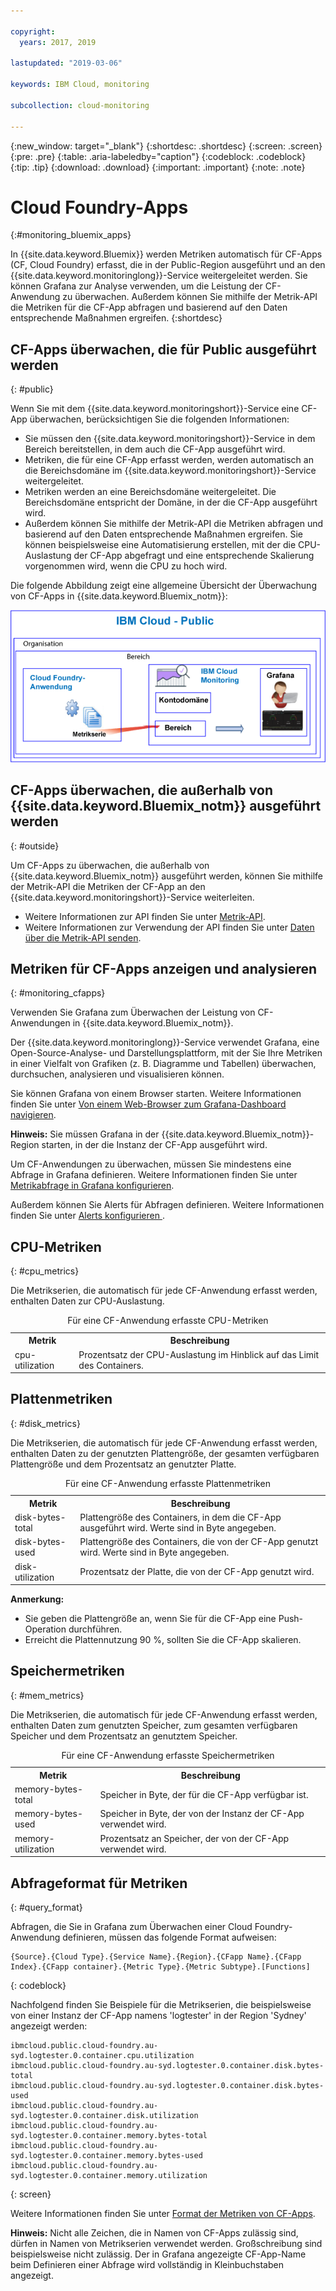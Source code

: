 ```yaml
---

copyright:
  years: 2017, 2019

lastupdated: "2019-03-06"

keywords: IBM Cloud, monitoring

subcollection: cloud-monitoring

---
```


{:new_window: target="_blank"}
{:shortdesc: .shortdesc}
{:screen: .screen}
{:pre: .pre}
{:table: .aria-labeledby="caption"}
{:codeblock: .codeblock}
{:tip: .tip}
{:download: .download}
{:important: .important}
{:note: .note}


# Cloud Foundry-Apps
 {:#monitoring_bluemix_apps}

In {{site.data.keyword.Bluemix}} werden Metriken automatisch für CF-Apps (CF, Cloud Foundry) erfasst, die in der Public-Region ausgeführt und an den {{site.data.keyword.monitoringlong}}-Service weitergeleitet werden. Sie können Grafana zur Analyse verwenden, um die Leistung der CF-Anwendung zu überwachen. Außerdem können Sie mithilfe der Metrik-API die Metriken für die CF-App abfragen und basierend auf den Daten entsprechende Maßnahmen ergreifen.
{:shortdesc}


## CF-Apps überwachen, die für Public ausgeführt werden
{: #public}


Wenn Sie mit dem {{site.data.keyword.monitoringshort}}-Service eine CF-App überwachen, berücksichtigen Sie die folgenden Informationen:

* Sie müssen den {{site.data.keyword.monitoringshort}}-Service in dem Bereich bereitstellen, in dem auch die CF-App ausgeführt wird.
* Metriken, die für eine CF-App erfasst werden, werden automatisch an die Bereichsdomäne im {{site.data.keyword.monitoringshort}}-Service weitergeleitet. 
* Metriken werden an eine Bereichsdomäne weitergeleitet. Die Bereichsdomäne entspricht der Domäne, in der die CF-App ausgeführt wird. 
* Außerdem können Sie mithilfe der Metrik-API die Metriken abfragen und basierend auf den Daten entsprechende Maßnahmen ergreifen. Sie können beispielsweise eine Automatisierung erstellen, mit der die CPU-Auslastung der CF-App abgefragt und eine entsprechende Skalierung vorgenommen wird, wenn die CPU zu hoch wird.

Die folgende Abbildung zeigt eine allgemeine Übersicht der Überwachung von CF-Apps in {{site.data.keyword.Bluemix_notm}}:

![Allgemeine Übersicht der Überwachung von CF-Apps in {{site.data.keyword.Bluemix_notm}}](images/cfapp_metrics_ov.png "Allgemeine Übersicht der Überwachung von CF-Apps in {{site.data.keyword.Bluemix_notm}}")

## CF-Apps überwachen, die außerhalb von {{site.data.keyword.Bluemix_notm}} ausgeführt werden
{: #outside}

Um CF-Apps zu überwachen, die außerhalb von {{site.data.keyword.Bluemix_notm}} ausgeführt werden, können Sie mithilfe der Metrik-API die Metriken der CF-App an den {{site.data.keyword.monitoringshort}}-Service weiterleiten.

* Weitere Informationen zur API finden Sie unter [Metrik-API](https://console.bluemix.net/apidocs/927-ibm-cloud-monitoring-metrics-api?&language=node#introduction).
* Weitere Informationen zur Verwendung der API finden Sie unter [Daten über die Metrik-API senden](/docs/services/cloud-monitoring/send-metrics?topic=cloud-monitoring-send_data_api#send_data_api).




## Metriken für CF-Apps anzeigen und analysieren
{: #monitoring_cfapps}

Verwenden Sie Grafana zum Überwachen der Leistung von CF-Anwendungen in {{site.data.keyword.Bluemix_notm}}. 

Der {{site.data.keyword.monitoringlong}}-Service verwendet Grafana, eine Open-Source-Analyse- und Darstellungsplattform, mit der Sie Ihre Metriken in einer Vielfalt von Grafiken (z. B. Diagramme und Tabellen) überwachen, durchsuchen, analysieren und visualisieren können.

Sie können Grafana von einem Browser starten. Weitere Informationen finden Sie unter [Von einem Web-Browser zum Grafana-Dashboard navigieren](/docs/services/cloud-monitoring/grafana?topic=cloud-monitoring-navigating_grafana#launch_grafana_from_browser).

**Hinweis:** Sie müssen Grafana in der {{site.data.keyword.Bluemix_notm}}-Region starten, in der die Instanz der CF-App ausgeführt wird.


Um CF-Anwendungen zu überwachen, müssen Sie mindestens eine Abfrage in Grafana definieren. Weitere Informationen finden Sie unter [Metrikabfrage in Grafana konfigurieren](/docs/services/cloud-monitoring/grafana?topic=cloud-monitoring-define_query#define_query). 

Außerdem können Sie Alerts für Abfragen definieren. Weitere Informationen finden Sie unter [Alerts konfigurieren ](/docs/services/cloud-monitoring?topic=cloud-monitoring-config_alerts_ov#config_alerts_ov).



## CPU-Metriken
{: #cpu_metrics}

Die Metrikserien, die automatisch für jede CF-Anwendung erfasst werden, enthalten Daten zur CPU-Auslastung.


<table>
  <caption>Für eine CF-Anwendung erfasste CPU-Metriken</caption>
  <tr>
    <th>Metrik</th>
    <th>Beschreibung</th>
  </tr>
  <tr>
    <td>cpu-utilization</td>
    <td>Prozentsatz der CPU-Auslastung im Hinblick auf das Limit des Containers.</td>
  </tr>
</table>


## Plattenmetriken
{: #disk_metrics}

Die Metrikserien, die automatisch für jede CF-Anwendung erfasst werden, enthalten Daten zu der genutzten Plattengröße, der gesamten verfügbaren Plattengröße und dem Prozentsatz an genutzter Platte.


<table>
  <caption>Für eine CF-Anwendung erfasste Plattenmetriken</caption>
  <tr>
    <th>Metrik</th>
    <th>Beschreibung</th>
  </tr>
  <tr>
    <td>disk-bytes-total</td>
    <td>Plattengröße des Containers, in dem die CF-App ausgeführt wird. Werte sind in Byte angegeben.</td>
  </tr>
  <tr>
    <td>disk-bytes-used</td>
    <td>Plattengröße des Containers, die von der CF-App genutzt wird. Werte sind in Byte angegeben.</td>
  </tr>
  <tr>
    <td>disk-utilization</td>
    <td>Prozentsatz der Platte, die von der CF-App genutzt wird.</td>
  </tr>
</table>

**Anmerkung:** 

* Sie geben die Plattengröße an, wenn Sie für die CF-App eine Push-Operation durchführen.
* Erreicht die Plattennutzung 90 %, sollten Sie die CF-App skalieren.

## Speichermetriken
{: #mem_metrics}

Die Metrikserien, die automatisch für jede CF-Anwendung erfasst werden, enthalten Daten zum genutzten Speicher, zum gesamten verfügbaren Speicher und dem Prozentsatz an genutztem Speicher.

<table>
  <caption>Für eine CF-Anwendung erfasste Speichermetriken</caption>
  <tr>
    <th>Metrik</th>
    <th>Beschreibung</th>
  </tr>
  <tr>
    <td>memory-bytes-total</td>
    <td>Speicher in Byte, der für die CF-App verfügbar ist.</td>
  </tr>
  <tr>
    <td>memory-bytes-used</td>
    <td>Speicher in Byte, der von der Instanz der CF-App verwendet wird.</td>
  </tr>
  <tr>
    <td>memory-utilization</td>
    <td>Prozentsatz an Speicher, der von der CF-App verwendet wird.</td>
  </tr>
</table>


## Abfrageformat für Metriken
{: #query_format}


Abfragen, die Sie in Grafana zum Überwachen einer Cloud Foundry-Anwendung definieren, müssen das folgende Format aufweisen: 

```
{Source}.{Cloud Type}.{Service Name}.{Region}.{CFapp Name}.{CFapp Index}.{CFapp container}.{Metric Type}.{Metric Subtype}.[Functions]
```
{: codeblock}

Nachfolgend finden Sie Beispiele für die Metrikserien, die beispielsweise von einer Instanz der CF-App namens 'logtester' in der Region 'Sydney' angezeigt werden:

```
ibmcloud.public.cloud-foundry.au-syd.logtester.0.container.cpu.utilization
ibmcloud.public.cloud-foundry.au-syd.logtester.0.container.disk.bytes-total
ibmcloud.public.cloud-foundry.au-syd.logtester.0.container.disk.bytes-used
ibmcloud.public.cloud-foundry.au-syd.logtester.0.container.disk.utilization
ibmcloud.public.cloud-foundry.au-syd.logtester.0.container.memory.bytes-total
ibmcloud.public.cloud-foundry.au-syd.logtester.0.container.memory.bytes-used
ibmcloud.public.cloud-foundry.au-syd.logtester.0.container.memory.utilization
```
{: screen}

Weitere Informationen finden Sie unter [Format der Metriken von CF-Apps](/docs/services/cloud-monitoring/reference?topic=cloud-monitoring-cfapps_metrics_format#cfapps_metrics_format).

**Hinweis:** Nicht alle Zeichen, die in Namen von CF-Apps zulässig sind, dürfen in Namen von Metrikserien verwendet werden. Großschreibung sind beispielsweise nicht zulässig. Der in Grafana angezeigte CF-App-Name beim Definieren einer Abfrage wird vollständig in Kleinbuchstaben angezeigt.




